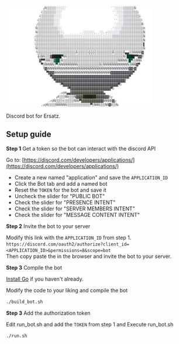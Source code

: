 ![alt text](https://github.com/76616c6172/marvin/blob/master/marvin.jpg)

Discord bot for Ersatz.


## Setup guide
**Step 1** Get a token so the bot can interact with the discord API

Go to:
[https://discord.com/developers/applications/](https://discord.com/developers/applications/)

- Create a new named "application" and save the `APPLICATION_ID`
- Click the Bot tab and add a named bot
- Reset the `TOKEN` for the bot and save it
- Uncheck the slider for "PUBLIC BOT"
- Check the slider for "PRESENCE INTENT"
- Check the slider for "SERVER MEMBERS INTENT"
- Check the slider for "MESSAGE CONTENT INTENT"


**Step 2** Invite the bot to your server

Modify this link with the `APPLICATION_ID` from step 1.  
`https://discord.com/oauth2/authorize?client_id=<APPLICATION_ID>&permissions=8&scope=bot`  
Then copy paste the in the browser and invite the bot to your server.

**Step 3** Compile the bot

[Install Go](https://go.dev/doc/install) if you haven't already.

Modify the code to your liking and compile the bot

```bash
./build_bot.sh
```

**Step 3** Add the authorization token

Edit run_bot.sh and add the `TOKEN` from step 1 and Execute run_bot.sh
```bash
./run.sh
```
